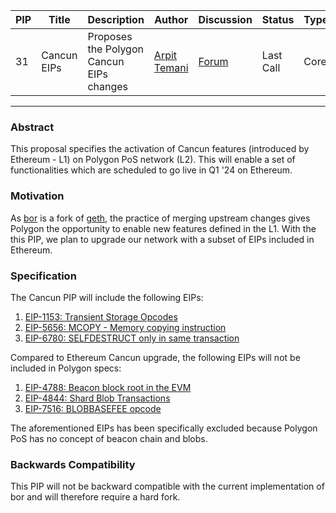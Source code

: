| PIP | Title          | Description                | Author                                                                    | Discussion                                                               | Status      | Type                                     | Date                  |
|-----|----------------|----------------------------|---------------------------------------------------------------------------|--------------------------------------------------------------------------|-------------|------------------------------------------|-----------------------|
| 31 | Cancun EIPs | Proposes the Polygon Cancun EIPs changes | [Arpit Temani](https://github.com/temaniarpit27) | [Forum]() | Last Call | Core | 2024-01-11
---

### Abstract

This proposal specifies the activation of Cancun features (introduced by Ethereum - L1) on Polygon PoS network (L2). This will enable a set of functionalities which are scheduled to go live in Q1 '24 on Ethereum.

### Motivation
As [bor](https://github.com/maticnetwork/bor) is a fork of [geth](https://github.com/ethereum/go-ethereum), the practice of merging upstream changes gives Polygon the opportunity to enable new features defined in the L1.
With the this PIP, we plan to upgrade our network with a subset of EIPs included in Ethereum.

### Specification

The Cancun PIP will include the following EIPs:
1. [EIP-1153: Transient Storage Opcodes](https://github.com/ethereum/EIPs/blob/master/EIPS/eip-1153.md)
2. [EIP-5656: MCOPY - Memory copying instruction](https://github.com/ethereum/EIPs/blob/master/EIPS/eip-5656.md)
3. [EIP-6780: SELFDESTRUCT only in same transaction](https://github.com/ethereum/EIPs/blob/master/EIPS/eip-6780.md)

Compared to Ethereum Cancun upgrade, the following EIPs will not be included in Polygon specs:
1. [EIP-4788: Beacon block root in the EVM](https://github.com/ethereum/EIPs/blob/master/EIPS/eip-4788.md)
2. [EIP-4844: Shard Blob Transactions](https://github.com/ethereum/EIPs/blob/master/EIPS/eip-4844.md)
3. [EIP-7516: BLOBBASEFEE opcode](https://github.com/ethereum/EIPs/blob/master/EIPS/eip-7516.md)

The aforementioned EIPs has been specifically excluded because Polygon PoS has no concept of beacon chain and blobs.

### Backwards Compatibility

This PIP will not be backward compatible with the current implementation of bor and will therefore require a hard fork.
